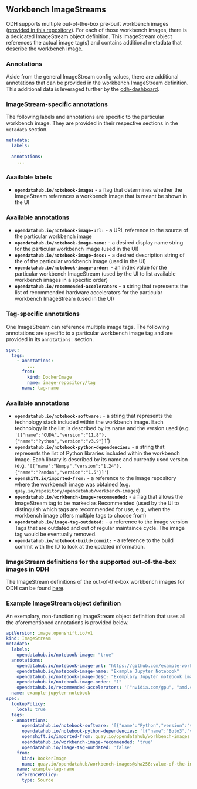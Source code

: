 ## Workbench ImageStreams

ODH supports multiple out-of-the-box pre-built workbench images ([provided in this repository](https://github.com/opendatahub-io/notebooks)). For each of those workbench images, there is a dedicated ImageStream object definition. This ImageStream object references the actual image tag(s) and contains additional metadata that describe the workbench image.
  
### **Annotations**

Aside from the general ImageStream config values, there are additional annotations that can be provided in the workbench ImageStream definition. This additional data is leveraged further by the [odh-dashboard](https://github.com/opendatahub-io/odh-dashboard/).

### **ImageStream-specific annotations**  
The following labels and annotations are specific to the particular workbench image. They are provided in their respective sections in the `metadata` section. 
```yaml
metadata:
  labels:
    ...
  annotations:
    ...
```
### **Available labels**  
-  **`opendatahub.io/notebook-image:`** - a flag that determines whether the ImageStream references a workbench image that is meant be shown in the UI
### **Available annotations**
- **`opendatahub.io/notebook-image-url:`** - a URL reference to the source of the particular workbench image
- **`opendatahub.io/notebook-image-name:`** - a desired display name string for the particular workbench image (used in the UI)
- **`opendatahub.io/notebook-image-desc:`** - a desired description string of the of the particular workbench image (used in the UI) 
- **`opendatahub.io/notebook-image-order:`** - an index value for the particular workbench ImageStream (used by the UI to list available workbench images in a specific order)
- **`opendatahub.io/recommended-accelerators`** - a string that represents the list of recommended hardware accelerators for the particular workbench ImageStream (used in the UI)

### **Tag-specific annotations**  
One ImageStream can reference multiple image tags. The following annotations are specific to a particular workbench image tag and are provided in its `annotations:` section.
```yaml
spec:
  tags:
    - annotations:
        ...
      from:
        kind: DockerImage
        name: image-repository/tag
      name: tag-name
```
### **Available annotations**  
  - **`opendatahub.io/notebook-software:`** - a string that represents the technology stack included within the workbench image. Each technology in the list is described by its name and the version used (e.g. `'[{"name":"CUDA","version":"11.8"},{"name":"Python","version":"v3.9"}]`')
  - **`opendatahub.io/notebook-python-dependencies:`** -  a string that represents the list of Python libraries included within the workbench image. Each library is described by its name and currently used version (e.g. `'[{"name":"Numpy","version":"1.24"},{"name":"Pandas","version":"1.5"}]'`)
  - **`openshift.io/imported-from:`** - a reference to the image repository where the workbench image was obtained (e.g. `quay.io/repository/opendatahub/workbench-images`)
  - **`opendatahub.io/workbench-image-recommended:`** - a flag that allows the ImageStream tag to be marked as Recommended (used by the UI to distinguish which tags are recommended for use, e.g., when the workbench image offers multiple tags to choose from)
  - **`opendatahub.io/image-tag-outdated:`** - a reference to the image version Tags that are outdated and out of regular maintaince cycle. The image tag would be eventually removed.
  - **`opendatahub.io/notebook-build-commit:`** - a reference to the build commit with the ID to look at the updated information.

### **ImageStream definitions for the supported out-of-the-box images in ODH**  

The ImageStream definitions of the out-of-the-box workbench images for ODH can be found [here](https://github.com/opendatahub-io/notebooks/tree/main/manifests).

### **Example ImageStream object definition**  

An exemplary, non-functioning ImageStream object definition that uses all the aforementioned annotations is provided below.

```yaml
apiVersion: image.openshift.io/v1
kind: ImageStream
metadata:
  labels:
    opendatahub.io/notebook-image: "true"
  annotations:
    opendatahub.io/notebook-image-url: "https://github.com/example-workbench-source-repository/tree/path-to-source"
    opendatahub.io/notebook-image-name: "Example Jupyter Notebook"
    opendatahub.io/notebook-image-desc: "Exemplary Jupyter notebook image just for demonstrative purposes"
    opendatahub.io/notebook-image-order: "1"
    opendatahub.io/recommended-accelerators: '["nvidia.com/gpu", "amd.com/gpu"]'
  name: example-jupyter-notebook
spec:
  lookupPolicy:
    local: true
  tags:
  - annotations:
      opendatahub.io/notebook-software: '[{"name":"Python","version":"v3.9"}]'
      opendatahub.io/notebook-python-dependencies: '[{"name":"Boto3","version":"1.26"},{"name":"Kafka-Python","version":"2.0"},{"name":"Kfp-tekton","version":"1.5"},{"name":"Matplotlib","version":"3.6"},{"name":"Numpy","version":"1.24"},{"name":"Pandas","version":"1.5"},{"name":"Scikit-learn","version":"1.2"},{"name":"Scipy","version":"1.10"}]'
      openshift.io/imported-from: quay.io/opendatahub/workbench-images
      opendatahub.io/workbench-image-recommended: 'true'
      opendatahub.io/image-tag-outdated: 'false'
    from:
      kind: DockerImage
      name: quay.io/opendatahub/workbench-images@sha256:value-of-the-image-tag
    name: example-tag-name
    referencePolicy:
      type: Source
```
